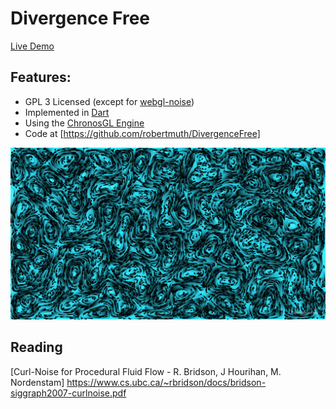 # Divergence Free

[Live Demo](http://art.muth.org)

## Features:

* GPL 3 Licensed (except for [webgl-noise](https://github.com/ashima/webgl-noise))
* Implemented in [Dart](https://www.dartlang.org)
* Using the [ChronosGL Engine](https://github.com/ChronosTeam/ChronosGL)
* Code at [https://github.com/robertmuth/DivergenceFree]

![Screenshopt](screenshot.png)


## Reading

[Curl-Noise for Procedural Fluid Flow - R. Bridson, J Hourihan, M. Nordenstam]
https://www.cs.ubc.ca/~rbridson/docs/bridson-siggraph2007-curlnoise.pdf